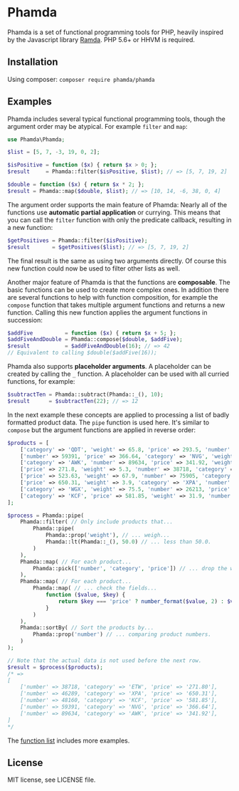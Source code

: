 # Phamda

Phamda is a set of functional programming tools for PHP, heavily inspired by the Javascript library
[Ramda](http://ramdajs.com/). PHP 5.6+ or HHVM is required.

## Installation

Using composer: `composer require phamda/phamda`

## Examples

Phamda includes several typical functional programming tools, though the argument order may be atypical. For
example `filter` and `map`:

```php
use Phamda\Phamda;

$list = [5, 7, -3, 19, 0, 2];

$isPositive = function ($x) { return $x > 0; };
$result     = Phamda::filter($isPositive, $list); // => [5, 7, 19, 2]

$double = function ($x) { return $x * 2; };
$result = Phamda::map($double, $list); // => [10, 14, -6, 38, 0, 4]
```

The argument order supports the main feature of Phamda: Nearly all of the functions use **automatic partial
application** or currying. This means that you can call the `filter` function with only the predicate
callback, resulting in a new function:

```php
$getPositives = Phamda::filter($isPositive);
$result       = $getPositives($list); // => [5, 7, 19, 2]
```

The final result is the same as using two arguments directly. Of course this new function could now be used
to filter other lists as well.

Another major feature of Phamda is that the functions are **composable**. The basic functions can be used to
create more complex ones. In addition there are several functions to help with function composition, for
example the `compose` function that takes multiple argument functions and returns a new function. Calling
this new function applies the argument functions in succession:

```php
$addFive          = function ($x) { return $x + 5; };
$addFiveAndDouble = Phamda::compose($double, $addFive);
$result           = $addFiveAndDouble(16); // => 42
// Equivalent to calling $double($addFive(16));
```

Phamda also supports **placeholder arguments**. A placeholder can be created by calling the `_` function.
A placeholder can be used with all curried functions, for example:

```php
$subtractTen = Phamda::subtract(Phamda::_(), 10);
$result      = $subtractTen(22); // => 12
```

In the next example these concepts are applied to processing a list of badly formatted product data.
The `pipe` function is used here. It's similar to `compose` but the argument functions are applied in
reverse order:

```php
$products = [
    ['category' => 'QDT', 'weight' => 65.8, 'price' => 293.5, 'number' => 15708],
    ['number' => 59391, 'price' => 366.64, 'category' => 'NVG', 'weight' => 15.5],
    ['category' => 'AWK', 'number' => 89634, 'price' => 341.92, 'weight' => 35],
    ['price' => 271.8, 'weight' => 5.3, 'number' => 38718, 'category' => 'ETW'],
    ['price' => 523.63, 'weight' => 67.9, 'number' => 75905, 'category' => 'YVM'],
    ['price' => 650.31, 'weight' => 3.9, 'category' => 'XPA', 'number' => 46289],
    ['category' => 'WGX', 'weight' => 75.5, 'number' => 26213, 'price' => 471.44],
    ['category' => 'KCF', 'price' => 581.85, 'weight' => 31.9, 'number' => 48160],
];

$process = Phamda::pipe(
    Phamda::filter( // Only include products that...
        Phamda::pipe(
            Phamda::prop('weight'), // ... weigh...
            Phamda::lt(Phamda::_(), 50.0) // ... less than 50.0.
        )
    ),
    Phamda::map( // For each product...
        Phamda::pick(['number', 'category', 'price']) // ... drop the weight field and fix field order.
    ),
    Phamda::map( // For each product...
        Phamda::map( // ... check the fields...
            function ($value, $key) {
                return $key === 'price' ? number_format($value, 2) : $value; // ... and format the price.
            }
        )
    ),
    Phamda::sortBy( // Sort the products by...
        Phamda::prop('number') // ... comparing product numbers.
    )
);

// Note that the actual data is not used before the next row.
$result = $process($products);
/* =>
[
    ['number' => 38718, 'category' => 'ETW', 'price' => '271.80'],
    ['number' => 46289, 'category' => 'XPA', 'price' => '650.31'],
    ['number' => 48160, 'category' => 'KCF', 'price' => '581.85'],
    ['number' => 59391, 'category' => 'NVG', 'price' => '366.64'],
    ['number' => 89634, 'category' => 'AWK', 'price' => '341.92'],
]
*/
```

The [function list](docs/Functions.md) includes more examples.

## License

MIT license, see LICENSE file.
